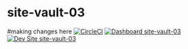 # site-vault-03
#making changes here
[![CircleCI](https://circleci.com/gh/YashawanthkumarH/site-vault-03.svg?style=shield)](https://circleci.com/gh/YashawanthkumarH/site-vault-03)
[![Dashboard site-vault-03](https://img.shields.io/badge/dashboard-site_vault_03-yellow.svg)](https://dashboard.pantheon.io/sites/07f143b2-caa2-4989-b79c-0496aa6adf52#dev/code)
[![Dev Site site-vault-03](https://img.shields.io/badge/site-site_vault_03-blue.svg)](http://dev-site-vault-03.pantheonsite.io/)
